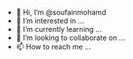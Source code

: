 - 👋 Hi, I’m @soufainmohamd
- 👀 I’m interested in ...
- 🌱 I’m currently learning ...
- 💞️ I’m looking to collaborate on ...
- 📫 How to reach me ...

<!---
soufainmohamd/soufainmohamd is a ✨ special ✨ repository because its `README.md` (this file) appears on your GitHub profile.
You can click the Preview link to take a look at your changes.
--->
